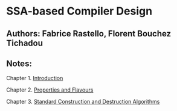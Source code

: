 # SSA-based Compiler Design
## **Authors**: Fabrice Rastello, Florent Bouchez Tichadou

## **Notes**:
Chapter 1. [Introduction](./chapter-1.md)

Chapter 2. [Properties and Flavours](./chapter-2.md)

Chapter 3. [Standard Construction and Destruction Algorithms](./chapter-3.md)